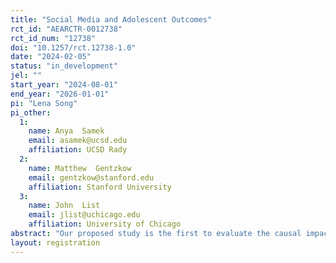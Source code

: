 ```yaml
---
title: "Social Media and Adolescent Outcomes"
rct_id: "AEARCTR-0012738"
rct_id_num: "12738"
doi: "10.1257/rct.12738-1.0"
date: "2024-02-05"
status: "in_development"
jel: ""
start_year: "2024-08-01"
end_year: "2026-01-01"
pi: "Lena Song"
pi_other:
  1:
    name: Anya  Samek
    email: asamek@ucsd.edu
    affiliation: UCSD Rady
  2:
    name: Matthew  Gentzkow
    email: gentzkow@stanford.edu
    affiliation: Stanford University
  3:
    name: John  List
    email: jlist@uchicago.edu
    affiliation: University of Chicago
abstract: "Our proposed study is the first to evaluate the causal impact of social media use on adolescent mental health and academic achievement. We will conduct experiments with N=3,000 adolescents ages 11-15. Adolescents will be randomly assigned to 1) treatment groups that receive incentives or nudges to reduce social media use or 2) a control group. We will track amount and type of social media use objectively via an app. We will compare the treatment and control groups on social media use, mental health, and academic achievement. Our study will enroll a high proportion of socio-economically disadvantaged adolescents and a high proportion of Black/Hispanic adolescents. Both groups are reported to use social media at higher rates than higher-income and White counterparts. Our aims are to 1) measure the impact of incentives and nudges on social media use; 2) evaluate whether reducing use leads to improved mental health and academic achievement; 3) explore the mechanisms through which effects may emerge; and 4) understand if there are disparate effects by socio-economic status (SES), race/ethnicity and gender."
layout: registration
---
```


